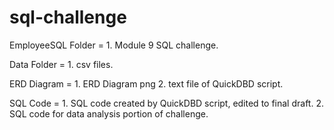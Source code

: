 # sql-challenge
EmployeeSQL Folder = 1.  Module 9 SQL challenge.

Data Folder = 1.  csv files.

ERD Diagram = 1.  ERD Diagram png 
 2.  text file of QuickDBD script.

SQL Code = 1.  SQL code created by QuickDBD script, edited to final draft.
2.  SQL code for data analysis portion of challenge.

